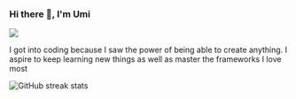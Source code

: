### Hi there 👋, I'm Umi
![](https://pbs.twimg.com/media/CcvcLQvW0AAlEtL.jpg)

I got into coding because I saw the power of being able to create anything. I aspire to keep learning new things as well as master the frameworks I love most

![GitHub streak stats](https://github-readme-streak-stats.herokuapp.com/?user=UmiVilbig)  
